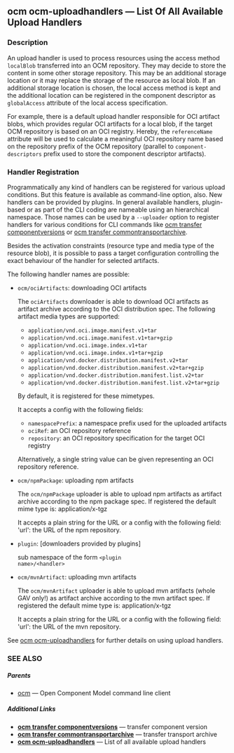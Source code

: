 ## ocm ocm-uploadhandlers &mdash; List Of All Available Upload Handlers

### Description


An upload handler is used to process resources using the access method
<code>localBlob</code> transferred into an OCM
repository. They may decide to store the content in some other
storage repository. This may be an additional storage location or it
may replace the storage of the resource as local blob.
If an additional storage location is chosen, the local access method
is kept and the additional location can be registered in the component
descriptor as <code>globalAccess</code> attribute of the local access
specification.

For example, there is a default upload handler responsible for OCI artifact
blobs, which provides regular OCI artifacts for a local blob, if
the target OCM repository is based on an OCI registry. Hereby, the
<code>referenceName</code> attribute will be used to calculate a
meaningful OCI repository name based on the repository prefix
of the OCM repository (parallel to <code>component-descriptors</code> prefix
used to store the component descriptor artifacts).

### Handler Registration

Programmatically any kind of handlers can be registered for various
upload conditions. But this feature is available as command-line option, also.
New handlers can be provided by plugins. In general available handlers,
plugin-based or as part of the CLI coding are nameable using an hierarchical
namespace. Those names can be used by a <code>--uploader</code> option
to register handlers for various conditions for CLI commands like
[ocm transfer componentversions](ocm_transfer_componentversions.md) or [ocm transfer commontransportarchive](ocm_transfer_commontransportarchive.md).

Besides the activation constraints (resource type and media type of the
resource blob), it is possible to pass a target configuration controlling the
exact behaviour of the handler for selected artifacts.

The following handler names are possible:
  - <code>ocm/ociArtifacts</code>: downloading OCI artifacts

    The <code>ociArtifacts</code> downloader is able to download OCI artifacts
    as artifact archive according to the OCI distribution spec.
    The following artifact media types are supported:
      - <code>application/vnd.oci.image.manifest.v1+tar</code>
      - <code>application/vnd.oci.image.manifest.v1+tar+gzip</code>
      - <code>application/vnd.oci.image.index.v1+tar</code>
      - <code>application/vnd.oci.image.index.v1+tar+gzip</code>
      - <code>application/vnd.docker.distribution.manifest.v2+tar</code>
      - <code>application/vnd.docker.distribution.manifest.v2+tar+gzip</code>
      - <code>application/vnd.docker.distribution.manifest.list.v2+tar</code>
      - <code>application/vnd.docker.distribution.manifest.list.v2+tar+gzip</code>

    By default, it is registered for these mimetypes.

    It accepts a config with the following fields:
      - <code>namespacePrefix</code>: a namespace prefix used for the uploaded artifacts
      - <code>ociRef</code>: an OCI repository reference
      - <code>repository</code>: an OCI repository specification for the target OCI registry

    Alternatively, a single string value can be given representing an OCI repository
    reference.

  - <code>ocm/npmPackage</code>: uploading npm artifacts

    The <code>ocm/npmPackage</code> uploader is able to upload npm artifacts
    as artifact archive according to the npm package spec.
    If registered the default mime type is: application/x-tgz

    It accepts a plain string for the URL or a config with the following field:
    'url': the URL of the npm repository.

  - <code>plugin</code>: [downloaders provided by plugins]

    sub namespace of the form <code>&lt;plugin name>/&lt;handler></code>

  - <code>ocm/mvnArtifact</code>: uploading mvn artifacts

    The <code>ocm/mvnArtifact</code> uploader is able to upload mvn artifacts (whole GAV only!)
    as artifact archive according to the mvn artifact spec.
    If registered the default mime type is: application/x-tgz

    It accepts a plain string for the URL or a config with the following field:
    'url': the URL of the mvn repository.



See [ocm ocm-uploadhandlers](ocm_ocm-uploadhandlers.md) for further details on using
upload handlers.


### SEE ALSO

##### Parents

* [ocm](ocm.md)	 &mdash; Open Component Model command line client



##### Additional Links

* [<b>ocm transfer componentversions</b>](ocm_transfer_componentversions.md)	 &mdash; transfer component version
* [<b>ocm transfer commontransportarchive</b>](ocm_transfer_commontransportarchive.md)	 &mdash; transfer transport archive
* [<b>ocm ocm-uploadhandlers</b>](ocm_ocm-uploadhandlers.md)	 &mdash; List of all available upload handlers

